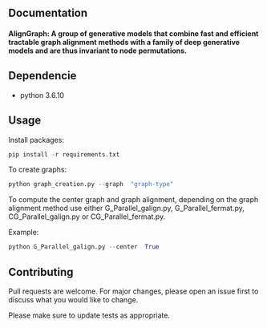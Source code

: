## Documentation




#### AlignGraph: A group of generative models that combine fast and efficient tractable graph alignment methods with a family of deep generative models and are thus invariant to node permutations.


## Dependencie

- python 3.6.10


## Usage
Install packages:

```py
pip install -r requirements.txt
```
To create graphs:

```py
python graph_creation.py --graph  "graph-type"
```

To compute the center graph and graph alignment, depending on the graph alignment method use either G_Parallel_galign.py, G_Parallel_fermat.py, CG_Parallel_galign.py or CG_Parallel_fermat.py.

Example:
```py
python G_Parallel_galign.py --center  True
```

## Contributing
Pull requests are welcome. For major changes, please open an issue first to discuss what you would like to change.

Please make sure to update tests as appropriate.
